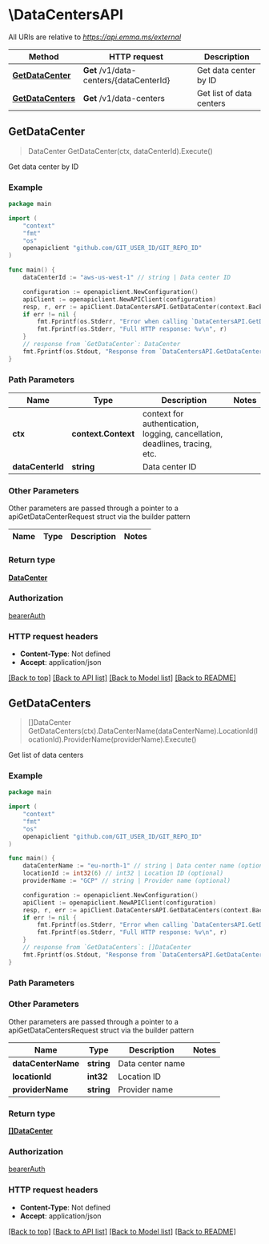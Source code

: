 # \DataCentersAPI

All URIs are relative to *https://api.emma.ms/external*

Method | HTTP request | Description
------------- | ------------- | -------------
[**GetDataCenter**](DataCentersAPI.md#GetDataCenter) | **Get** /v1/data-centers/{dataCenterId} | Get data center by ID
[**GetDataCenters**](DataCentersAPI.md#GetDataCenters) | **Get** /v1/data-centers | Get list of data centers



## GetDataCenter

> DataCenter GetDataCenter(ctx, dataCenterId).Execute()

Get data center by ID

### Example

```go
package main

import (
	"context"
	"fmt"
	"os"
	openapiclient "github.com/GIT_USER_ID/GIT_REPO_ID"
)

func main() {
	dataCenterId := "aws-us-west-1" // string | Data center ID

	configuration := openapiclient.NewConfiguration()
	apiClient := openapiclient.NewAPIClient(configuration)
	resp, r, err := apiClient.DataCentersAPI.GetDataCenter(context.Background(), dataCenterId).Execute()
	if err != nil {
		fmt.Fprintf(os.Stderr, "Error when calling `DataCentersAPI.GetDataCenter``: %v\n", err)
		fmt.Fprintf(os.Stderr, "Full HTTP response: %v\n", r)
	}
	// response from `GetDataCenter`: DataCenter
	fmt.Fprintf(os.Stdout, "Response from `DataCentersAPI.GetDataCenter`: %v\n", resp)
}
```

### Path Parameters


Name | Type | Description  | Notes
------------- | ------------- | ------------- | -------------
**ctx** | **context.Context** | context for authentication, logging, cancellation, deadlines, tracing, etc.
**dataCenterId** | **string** | Data center ID | 

### Other Parameters

Other parameters are passed through a pointer to a apiGetDataCenterRequest struct via the builder pattern


Name | Type | Description  | Notes
------------- | ------------- | ------------- | -------------


### Return type

[**DataCenter**](DataCenter.md)

### Authorization

[bearerAuth](../README.md#bearerAuth)

### HTTP request headers

- **Content-Type**: Not defined
- **Accept**: application/json

[[Back to top]](#) [[Back to API list]](../README.md#documentation-for-api-endpoints)
[[Back to Model list]](../README.md#documentation-for-models)
[[Back to README]](../README.md)


## GetDataCenters

> []DataCenter GetDataCenters(ctx).DataCenterName(dataCenterName).LocationId(locationId).ProviderName(providerName).Execute()

Get list of data centers

### Example

```go
package main

import (
	"context"
	"fmt"
	"os"
	openapiclient "github.com/GIT_USER_ID/GIT_REPO_ID"
)

func main() {
	dataCenterName := "eu-north-1" // string | Data center name (optional)
	locationId := int32(6) // int32 | Location ID (optional)
	providerName := "GCP" // string | Provider name (optional)

	configuration := openapiclient.NewConfiguration()
	apiClient := openapiclient.NewAPIClient(configuration)
	resp, r, err := apiClient.DataCentersAPI.GetDataCenters(context.Background()).DataCenterName(dataCenterName).LocationId(locationId).ProviderName(providerName).Execute()
	if err != nil {
		fmt.Fprintf(os.Stderr, "Error when calling `DataCentersAPI.GetDataCenters``: %v\n", err)
		fmt.Fprintf(os.Stderr, "Full HTTP response: %v\n", r)
	}
	// response from `GetDataCenters`: []DataCenter
	fmt.Fprintf(os.Stdout, "Response from `DataCentersAPI.GetDataCenters`: %v\n", resp)
}
```

### Path Parameters



### Other Parameters

Other parameters are passed through a pointer to a apiGetDataCentersRequest struct via the builder pattern


Name | Type | Description  | Notes
------------- | ------------- | ------------- | -------------
 **dataCenterName** | **string** | Data center name | 
 **locationId** | **int32** | Location ID | 
 **providerName** | **string** | Provider name | 

### Return type

[**[]DataCenter**](DataCenter.md)

### Authorization

[bearerAuth](../README.md#bearerAuth)

### HTTP request headers

- **Content-Type**: Not defined
- **Accept**: application/json

[[Back to top]](#) [[Back to API list]](../README.md#documentation-for-api-endpoints)
[[Back to Model list]](../README.md#documentation-for-models)
[[Back to README]](../README.md)

